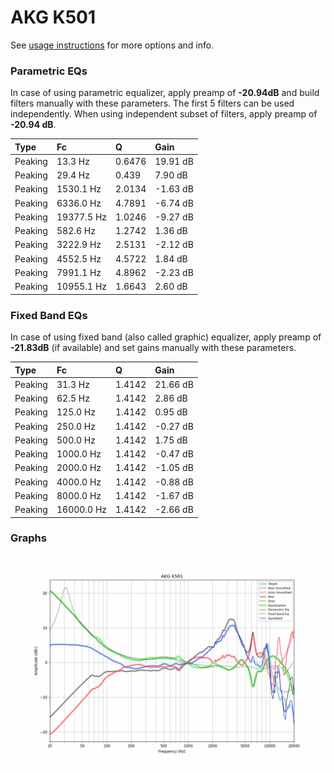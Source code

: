 # AKG K501
See [usage instructions](https://github.com/jaakkopasanen/AutoEq#usage) for more options and info.

### Parametric EQs
In case of using parametric equalizer, apply preamp of **-20.94dB** and build filters manually
with these parameters. The first 5 filters can be used independently.
When using independent subset of filters, apply preamp of **-20.94 dB**.

| Type    | Fc         |      Q | Gain     |
|:--------|:-----------|:-------|:---------|
| Peaking | 13.3 Hz    | 0.6476 | 19.91 dB |
| Peaking | 29.4 Hz    | 0.439  | 7.90 dB  |
| Peaking | 1530.1 Hz  | 2.0134 | -1.63 dB |
| Peaking | 6336.0 Hz  | 4.7891 | -6.74 dB |
| Peaking | 19377.5 Hz | 1.0246 | -9.27 dB |
| Peaking | 582.6 Hz   | 1.2742 | 1.36 dB  |
| Peaking | 3222.9 Hz  | 2.5131 | -2.12 dB |
| Peaking | 4552.5 Hz  | 4.5722 | 1.84 dB  |
| Peaking | 7991.1 Hz  | 4.8962 | -2.23 dB |
| Peaking | 10955.1 Hz | 1.6643 | 2.60 dB  |

### Fixed Band EQs
In case of using fixed band (also called graphic) equalizer, apply preamp of **-21.83dB**
(if available) and set gains manually with these parameters.

| Type    | Fc         |      Q | Gain     |
|:--------|:-----------|:-------|:---------|
| Peaking | 31.3 Hz    | 1.4142 | 21.66 dB |
| Peaking | 62.5 Hz    | 1.4142 | 2.86 dB  |
| Peaking | 125.0 Hz   | 1.4142 | 0.95 dB  |
| Peaking | 250.0 Hz   | 1.4142 | -0.27 dB |
| Peaking | 500.0 Hz   | 1.4142 | 1.75 dB  |
| Peaking | 1000.0 Hz  | 1.4142 | -0.47 dB |
| Peaking | 2000.0 Hz  | 1.4142 | -1.05 dB |
| Peaking | 4000.0 Hz  | 1.4142 | -0.88 dB |
| Peaking | 8000.0 Hz  | 1.4142 | -1.67 dB |
| Peaking | 16000.0 Hz | 1.4142 | -2.66 dB |

### Graphs
![](./AKG%20K501.png)
